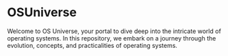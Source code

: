 # OSUniverse
Welcome to OS Universe, your portal to dive deep into the intricate world of operating systems. In this repository, we embark on a journey through the evolution, concepts, and practicalities of operating systems.

